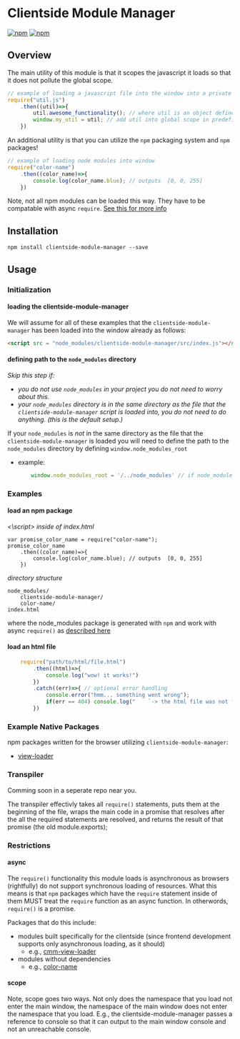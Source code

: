 # Clientside Module Manager

[![npm](https://img.shields.io/npm/v/clientside-module-manager.svg?style=flat-square)](https://www.npmjs.com/package/clientside-module-manager)
[![npm](https://img.shields.io/npm/dm/clientside-module-manager.svg)](https://www.npmjs.com/package/clientside-module-manager)


## Overview
The main utility of this module is that it scopes the javascript it loads so that it does not pollute the global scope.

```js
// example of loading a javascript file into the window into a private namespace / scope
require("util.js")
    .then((util)=>{
        util.awesome_functionality(); // where util is an object defined in util.js by model.exports (the commonjs standard way of defining exports)
        window.my_util = util; // add util into global scope in predefined way
    })
```

An additional utility is that you can utilize the `npm` packaging system and `npm` packages!
```js
// example of loading node modules into window
require("color-name")
    .then((color_name)=>{
        console.log(color_name.blue); // outputs  [0, 0, 255]
    })

```

Note, not all npm modules can be loaded this way. They have to be compatable with async `require`. [See this for more info](#async)

## Installation
`npm install clientside-module-manager --save`

## Usage

### Initialization
#### loading the clientside-module-manager

We will assume for all of these examples that the `clientside-module-manager` has been loaded into the window already as follows:
```html
<script src = "node_modules/clientside-module-manager/src/index.js"></script>
```

#### defining path to the `node_modules` directory
*Skip this step if:*
-  *you do not use `node_modules` in your project you do not need to worry about this.*
- *your `node_modules` directory is in the same directory as the file that the `clientside-module-manager` script is loaded into, you do not need to do anything. (this is the default setup.)*

If your `node_modules` is *not* in the same directory as the file that the `clientside-module-manager` is loaded you will need to define the path to the `node_modules` directory by defining `window.node_modules_root`
- example:
    ```js
        window.node_modules_root = '/../node_modules' // if node_modules is in parent directory of this file's directory
    ```

### Examples

#### load an npm package

*<\script> inside of index.html*
```script
var promise_color_name = require("color-name");
promise_color_name
    .then((color_name)=>{
        console.log(color_name.blue); // outputs  [0, 0, 255]
    })
```

*directory structure*
```
node_modules/
    clientside-module-manager/
    color-name/
index.html
```

where the node_modules package is generated with `npm` and work with async `require()` as [described here](#async)

#### load an html file
```js
    require("path/to/html/file.html")
        .then((html)=>{
            console.log("wow! it works!")
        })
        .catch((err)=>{ // optional error handling
            console.error("hmm... something went wrong");
            if(err == 404) console.log("    `-> the html file was not found!")
        })
```



### Example Native Packages
npm packages written for the browser utilizing `clientside-module-manager`:
- [view-loader](https://github.com/uladkasach/view-loader)


### Transpiler

Comming soon in a seperate repo near you.

The transpiler effectivly takes all `require()` statements, puts them at the beginning of the file, wraps the main code in a promise that resolves after the all the required statements are resolved, and returns the result of that promise (the old module.exports);

### Restrictions
#### async
The `require()` functionality this module loads is asynchronous as browsers (rightfully) do not support synchronous loading of resources. What this means is that `npm` packages which have the `require` statement inside of them MUST treat the `require` function as an async function. In otherwords, `require()` is a promise.

Packages that do this include:
- modules built specifically for the clientside (since frontend development supports only asynchronous loading, as it should)
    - e.g., [cmm-view-loader](https://npmjs.com/package/cmm-view-loader)
- modules without dependencies
    - e.g., [color-name](https://npmjs.com/package/color-name)

#### scope
Note, scope goes two ways. Not only does the namespace that you load not enter the main window, the namespace of the main window does not enter the namespace that you load. E.g., the clientside-module-manager passes a reference to console so that it can output to the main window console and not an unreachable console.
